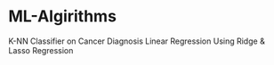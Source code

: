 # ML-Algirithms
K-NN Classifier on Cancer Diagnosis 
Linear Regression Using Ridge & Lasso Regression
